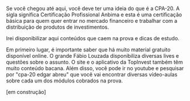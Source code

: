 Se você chegou até aqui, você deve ter uma ideia do que é a CPA-20. A sigla significa Certificação Profissional Anbima e esta é uma certificação básica para quem quer entrar no mercado financeiro e trabalhar com a distribuição de produtos de investimentos.

Irei disponibilizar aqui conteúdos que caem na prova e dicas de estudo.

Em primeiro lugar, é importante saber que há muito material gratuito disponível online. O grande Fábio Louzada disponibiliza diversas lives e questões sobre o assunto. O site e o aplicativo da TopInvest também têm muito conteúdo bacana. Além disso, você pode ir no youtube e pesquisar por "cpa-20 edgar abreu" que você vai encontrar diversas vídeo-aulas sobre cada um dos módulos cobrados na prova.

[em construção]
